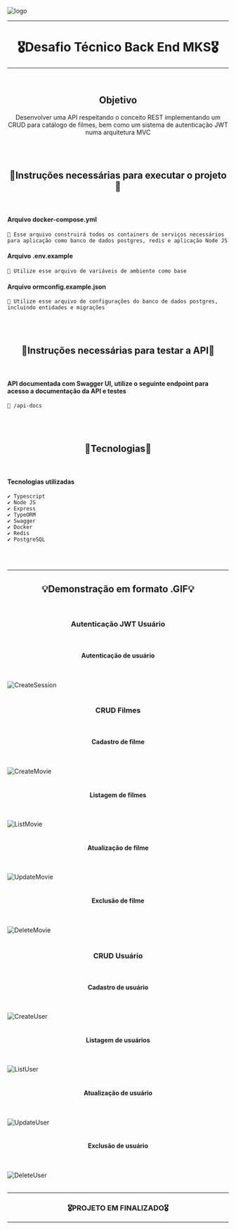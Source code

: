 ![logo](https://user-images.githubusercontent.com/68918326/193332767-8248edfa-cf76-4032-8eed-05bf3037838c.PNG)

<hr>
<h1 align="center">🎖️Desafio Técnico Back End MKS🎖️</h1>
<hr>
<br>


<h2 align="center">Objetivo</h2>
<p align="center">
  Desenvolver uma API respeitando o conceito REST implementando um CRUD para catálogo de filmes, bem como um sistema de autenticação JWT numa arquitetura MVC</p>
<br>
<br>


<h2 align="center">🚧Instruções necessárias para executar o projeto🚧</h2>
<br>

  #### Arquivo docker-compose.yml
    📌 Esse arquivo construirá todos os containers de serviços necessários para aplicação como banco de dados postgres, redis e aplicação Node JS

  #### Arquivo .env.example
    📌 Utilize esse arquivo de variáveis de ambiente como base
  
  #### Arquivo ormconfig.example.json
    📌 Utilize esse arquivo de configurações do banco de dados postgres, incluindo entidades e migrações

<br>
<br>


<h2 align="center">🚧Instruções necessárias para testar a API🚧</h2>
<br> 

  #### API documentada com Swagger UI, utilize o seguinte endpoint para acesso a documentação da API e testes
    📌 /api-docs

<br>
<br>


<h2 align="center">🚨Tecnologias🚨</h2>
<br> 

  #### Tecnologias utilizadas
    ✔️ Typescript
    ✔️ Node JS
    ✔️ Express
    ✔️ TypeORM
    ✔️ Swagger
    ✔️ Docker
    ✔️ Redis
    ✔️ PostgreSQL

<br>
<br> 

    
<hr>
<h2 align="center">💡Demonstração em formato .GIF💡</h2>
<br> 

<h3 align="center">Autenticação JWT Usuário</h3>
<br>

<h4 align="center">Autenticação de usuário</h4>
<br>

![CreateSession](https://user-images.githubusercontent.com/68918326/203686945-065227a2-6b2b-4386-9580-74662545134a.gif)
<br>
<br>



<h3 align="center">CRUD Filmes</h3>
<br>

<h4 align="center">Cadastro de filme</h4>
<br>

![CreateMovie](https://user-images.githubusercontent.com/68918326/203687712-99003217-0e18-4ae6-a2ca-f32f14fb1025.gif)
<br>
<br>

<h4 align="center">Listagem de filmes</h4>
<br>

![ListMovie](https://user-images.githubusercontent.com/68918326/203688137-0be9e7c4-d027-442b-b467-3ae8b071fd97.gif)
<br>
<br>

<h4 align="center">Atualização de filme</h4>
<br>

![UpdateMovie](https://user-images.githubusercontent.com/68918326/203688440-3c3b1170-3037-4f75-91a1-476f642f8047.gif)
<br>
<br>

<h4 align="center">Exclusão de filme</h4>
<br>

![DeleteMovie](https://user-images.githubusercontent.com/68918326/203688807-5dd513df-a1ca-4db6-84c8-51813e42c851.gif)
<br>
<br>


<h3 align="center">CRUD Usuário</h3>
<br>

<h4 align="center">Cadastro de usuário</h4>
<br>

![CreateUser](https://user-images.githubusercontent.com/68918326/203685835-d2c4aee1-7b17-462e-bc32-ee5be06e21c3.gif)
<br>
<br>

<h4 align="center">Listagem de usuários</h4>
<br>

![ListUser](https://user-images.githubusercontent.com/68918326/203686254-c7cd4764-e076-4a65-b705-da41db941d57.gif)
<br>
<br>

<h4 align="center">Atualização de usuário</h4>
<br>

![UpdateUser](https://user-images.githubusercontent.com/68918326/203686521-61074921-6eba-46e5-8e02-264972372222.gif)
<br>
<br>

<h4 align="center">Exclusão de usuário</h4>
<br>

![DeleteUser](https://user-images.githubusercontent.com/68918326/203687262-36e230d6-d885-491a-8f54-2d32876df5b1.gif)
<br>
<br>



<hr>
<h3 align="center">🎖️PROJETO EM FINALIZADO🎖️</h3>
<hr>
